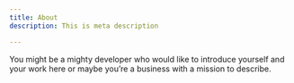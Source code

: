 ```yaml
---
title: About
description: This is meta description

---
```

You might be a mighty developer who would like to introduce yourself and your work here or maybe you’re a business with a mission to describe.
